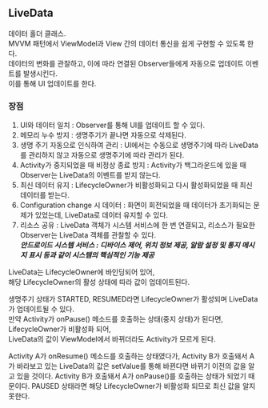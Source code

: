 ## LiveData
데이터 홀더 클래스.  
MVVM 패턴에서 ViewModel과 View 간의 데이터 통신을 쉽게 구현할 수 있도록 한다.  
데이터의 변화를 관찰하고, 이에 따라 연결된 Observer들에게 자동으로 업데이트 이벤트를 발생시킨다.  
이를 통해 UI 업데이트를 한다.  

### 장점
1. UI와 데이터 일치 : Observer를 통해 UI를 업데이트 할 수 있다.
2. 메모리 누수 방지 : 생명주기가 끝나면 자동으로 삭제된다.
3. 생명 주기 자동으로 인식하여 관리 : UI에서는 수동으로 생명주기에 따라 LiveData를 관리하지 않고 자동으로 생명주기에 따라 관리가 된다.
4. Activity가 중지되었을 때 비정상 종료 방지 : Activity가 백그라운드에 있을 때 Observer는 LiveData의 이벤트를 받지 않는다.
5. 최신 데이터 유지 : LifecycleOwner가 비활성화되고 다시 활성화되었을 때 최신 데이터를 받는다.
6. Configuration change 시 데이터 : 화면이 회전되었을 때 데이터가 초기화되는 문제가 있었는데, LiveData로 데이터 유지할 수 있다.
7. 리소스 공유 : LiveData 객체가 시스템 서비스에 한 번 연결되고, 리소스가 필요한 Observer는 LiveData 객체를 관찰할 수 있다.  
***안드로이드 시스템 서비스 : 디바이스 제어, 위치 정보 제공, 알람 설정 및 통지 메시지 표시 등과 같이 시스템의 핵심적인 기능 제공***

LiveData는 LifecycleOwner에 바인딩되어 있어,  
해당 LifecycleOwner의 활성 상태에 따라 값이 업데이트된다.  
  
생명주기 상태가 STARTED, RESUMED라면 LifecycleOwner가 활성되며 LiveData가 업데이트될 수 있다.  
만약 Activity가 onPause() 메소드를 호출하는 상태(중지 상태)가 된다면,  
LifecycleOwner가 비활성화 되어,  
LiveData의 값이 ViewModel에서 바뀌더라도 Activity가 모르게 된다.  

Activity A가 onResume() 메소드를 호출하는 상태였다가,
Activity B가 호출돼서 A가 바라보고 있는 LiveData의 값은 setValue를 통해 바뀐다면 바뀌기 이전의 값을 알고 있을 것이다.
Activity B가 호출돼서 A가 onPause()를 호출하는 상태가 되었기 때문이다.
PAUSED 상태라면 해당 LifecycleOwner가 비활성화 되므로 최신 값을 알지 못한다.
